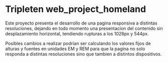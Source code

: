 # Tripleten web_project_homeland

Este proyecto presenta el desarrollo de una pagina responsiva a distintas resoluciones, dejando en todo momento una presentacion del contenido sin desplazamiento horizontal, tendiendo rupturas a los 1028px y 544px.

Posibles cambios a realizar podrian ser calculando los valores fijos de alturas y fuentes en unidades EM y REM para que la pagina no solo responda a distintas resoluciones sino que tambien a distintos dispositivos.